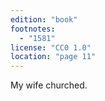 ```yaml
---
edition: "book"
footnotes:
  - "1581"
license: "CC0 1.0"
location: "page 11"
---
```

My wife churched.
